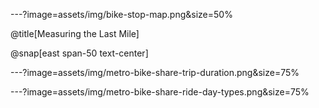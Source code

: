 ---?image=assets/img/bike-stop-map.png&size=50% 

@title[Measuring the Last Mile]

@snap[east span-50 text-center]


---?image=assets/img/metro-bike-share-trip-duration.png&size=75%




---?image=assets/img/metro-bike-share-ride-day-types.png&size=75%

